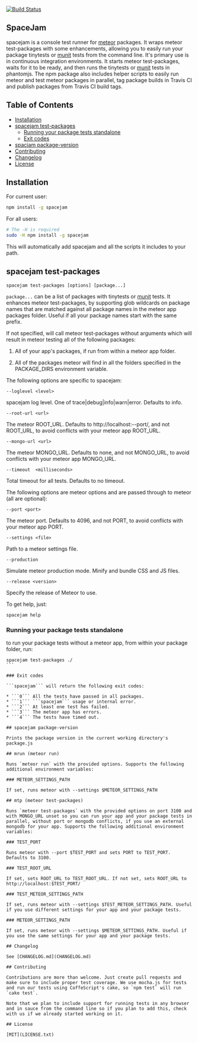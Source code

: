 [![Build Status](https://travis-ci.org/spacejamio/spacejam.svg?branch=master)](https://travis-ci.org/spacejamio/spacejam)

## SpaceJam

spacejam is a console test runner for [meteor](https://www.meteor.com/) packages. It wraps meteor test-packages with some enhancements, allowing you to easily run your package tinytests or [munit](https://atmospherejs.com/package/munit) tests from the command line. It's primary use is in continuous integration environments. It starts meteor test-packages, waits for it to be ready, and then runs the tinytests or [munit](https://atmospherejs.com/package/munit) tests in phantomjs. The npm package also includes helper scripts to easily run meteor and test meteor packages in parallel, tag package builds in Travis CI and publish packages from Travis CI build tags.

## Table of Contents

- [Installation](#installation)
- [spacejam test-packages](#spacejam-test-packages)
    - [Running your package tests standalone](#running-your-package-tests-standalone)
    - [Exit codes](#exit-codes)
- [spacjam package-version](#spacjam-package-version)
- [Contributing](#contributing)
- [Changelog](#changelog)
- [License](#license)

## Installation

For current user:

```bash
npm install -g spacejam
```

For all users:

```bash
# The -H is required
sudo -H npm install -g spacejam
```

This will automatically add spacejam and all the scripts it includes to your path.

## spacejam test-packages

`spacejam test-packages [options] [package...]`

`package...` can be a list of packages with tinytests or [munit](https://atmospherejs.com/package/munit) tests.
It enhances meteor test-packages, by supporting glob wildcards on package names that are matched against all package names in the meteor app packages folder. Useful if all your package names start with the same prefix.

If not specified, will call meteor test-packages without arguments which will result in meteor testing all of the following packages:

1. All of your app's packages, if run from within a meteor app folder.

2. All of the packages meteor will find in all the folders specified in the PACKAGE_DIRS environment variable.

The following options are specific to spacejam:

`--loglevel <level>`

spacejam log level. One of trace|debug|info|warn|error. Defaults to info.

`--root-url <url>`

The meteor ROOT_URL. Defaults to http://localhost:--port/, and not ROOT_URL, to avoid conflicts with your meteor app ROOT_URL.

`--mongo-url <url>`

The meteor MONGO_URL. Defaults to none, and not MONGO_URL, to avoid conflicts with your meteor app MONGO_URL.

`--timeout  <milliseconds>`
     
Total timeout for all tests. Defaults to no timeout.
                                  
The following options are meteor options and are passed through to meteor (all are optional):

`--port <port>`
                 
The meteor port. Defaults to 4096, and not PORT, to avoid conflicts with your meteor app PORT.

`--settings <file>`

Path to a meteor settings file.

`--production`

Simulate meteor production mode. Minify and bundle CSS and JS files.

`--release <version>`

Specify the release of Meteor to use.
                                  
To get help, just:

```
spacejam help
```

### Running your package tests standalone

to run your package tests without a meteor app, from within your package folder, run:

````
spacejam test-packages ./
```

### Exit codes

```spacejam``` will return the following exit codes:

* ```0``` All the tests have passed in all packages.
* ```1``` ```spacejam``` usage or internal error.
* ```2``` At least one test has failed.
* ```3``` The meteor app has errors.
* ```4``` The tests have timed out.

## spacejam package-version

Prints the package version in the current working directory's package.js

## mrun (meteor run)

Runs `meteor run` with the provided options. Supports the following additional environment variables:

### METEOR_SETTINGS_PATH

If set, runs meteor with --settings $METEOR_SETTINGS_PATH

## mtp (meteor test-packages)

Runs `meteor test-packages` with the provided options on port 3100 and with MONGO_URL unset so you can run your app and your package tests in parallel, without port or mongodb conflicts, if you use an external mongodb for your app. Supports the following additional environment variables:

### TEST_PORT
 
Runs meteor with --port $TEST_PORT and sets PORT to TEST_PORT. Defaults to 3100.

### TEST_ROOT_URL
 
If set, sets ROOT_URL to TEST_ROOT_URL. If not set, sets ROOT_URL to http://localhost:$TEST_PORT/

### TEST_METEOR_SETTINGS_PATH

If set, runs meteor with --settings $TEST_METEOR_SETTINGS_PATH. Useful if you use different settings for your app and your package tests.

### METEOR_SETTINGS_PATH

If set, runs meteor with --settings $METEOR_SETTINGS_PATH. Useful if you use the same settings for your app and your package tests.

## Changelog

See [CHANGELOG.md](CHANGELOG.md)

## Contributing

Contributions are more than welcome. Just create pull requests and make sure to include proper test coverage. We use mocha.js for tests and run our tests using CoffeScript's cake, so `npm test` will run `cake test`.

Note that we plan to include support for running tests in any browser and in sauce from the command line so if you plan to add this, check with us if we already started working on it.

## License

[MIT](LICENSE.txt)
